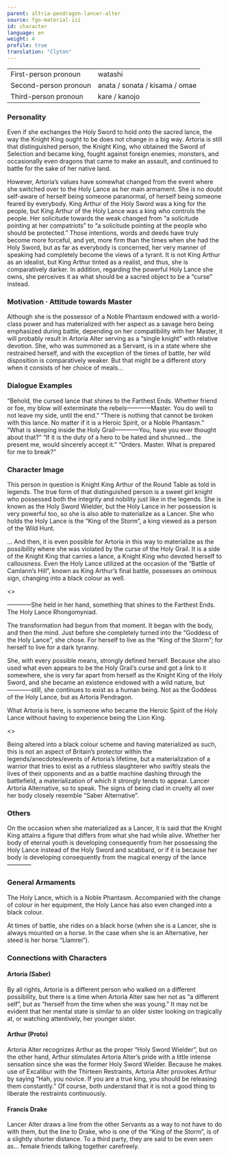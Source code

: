 ```yaml
---
parent: altria-pendragon-lancer-alter
source: fgo-material-iii
id: character
language: en
weight: 4
profile: true
translation: "Clyton"
---
```


<table>
  <tr><td>First-person pronoun</td><td>watashi</td></tr>
  <tr><td>Second-person pronoun</td><td>anata / sonata / kisama / omae</td></tr>
  <tr><td>Third-person pronoun</td><td>kare / kanojo</td></tr>
</table> 

### Personality

Even if she exchanges the Holy Sword to hold onto the sacred lance, the way the Knight King ought to be does not change in a big way. Artoria is still that distinguished person, the Knight King, who obtained the Sword of Selection and became king, fought against foreign enemies, monsters, and occasionally even dragons that came to make an assault, and continued to battle for the sake of her native land.

However, Artoria’s values have somewhat changed from the event where she switched over to the Holy Lance as her main armament. She is no doubt self-aware of herself being someone paranormal, of herself being someone feared by everybody. King Arthur of the Holy Sword was a king for the people, but King Arthur of the Holy Lance was a king who controls the people. Her solicitude towards the weak changed from “a solicitude pointing at her compatriots” to “a solicitude pointing at the people who should be protected.” Those intentions, words and deeds have truly become more forceful, and yet, more firm than the times when she had the Holy Sword, but as far as everybody is concerned, her very manner of speaking had completely become the views of a tyrant. It is not King Arthur as an idealist, but King Arthur tinted as a realist, and thus, she is comparatively darker. In addition, regarding the powerful Holy Lance she owns, she perceives it as what should be a sacred object to be a “curse” instead.

### Motivation · Attitude towards Master

Although she is the possessor of a Noble Phantasm endowed with a world-class power and has materialized with her aspect as a savage hero being emphasized during battle, depending on her compatibility with her Master, it will probably result in Artoria Alter serving as a “single knight” with relative devotion. She, who was summoned as a Servant, is in a state where she restrained herself, and with the exception of the times of battle, her wild disposition is comparatively weaker. But that might be a different story when it consists of her choice of meals…

### Dialogue Examples

“Behold, the cursed lance that shines to the Farthest Ends. Whether friend or foe, my blow will exterminate the rebels————Master. You do well to not leave my side, until the end.”
“There is nothing that cannot be broken with this lance. No matter if it is a Heroic Spirit, or a Noble Phantasm.”
“What is sleeping inside the Holy Grail————You, have you ever thought about that?”
“If it is the duty of a hero to be hated and shunned… the present me, would sincerely accept it.”
“Orders. Master. What is prepared for me to break?”

### Character Image

This person in question is Knight King Arthur of the Round Table as told in legends. The true form of that distinguished person is a sweet girl knight who possessed both the integrity and nobility just like in the legends. She is known as the Holy Sword Wielder, but the Holy Lance in her possession is very powerful too, so she is also able to materialize as a Lancer. She who holds the Holy Lance is the “King of the Storm”, a king viewed as a person of the Wild Hunt.

… And then, it is even possible for Artoria in this way to materialize as the possibility where she was violated by the curse of the Holy Grail. It is a side of the Knight King that carries a lance, a Knight King who devoted herself to callousness. Even the Holy Lance utilized at the occasion of the “Battle of Camlann’s Hill”, known as King Arthur’s final battle, possesses an ominous sign, changing into a black colour as well.

<>

————She held in her hand, something that shines to the Farthest Ends. The Holy Lance Rhongomyniad.

The transformation had begun from that moment. It began with the body, and then the mind. Just before she completely turned into the “Goddess of the Holy Lance”, she chose. For herself to live as the “King of the Storm”; for herself to live for a dark tyranny.

She, with every possible means, strongly defined herself. Because she also used what even appears to be the Holy Grail’s curse and got a link to it somewhere, she is very far apart from herself as the Knight King of the Holy Sword, and she became an existence endowed with a wild nature, but————still, she continues to exist as a human being. Not as the Goddess of the Holy Lance, but as Artoria Pendragon.

What Artoria is here, is someone who became the Heroic Spirit of the Holy Lance without having to experience being the Lion King.

<>

Being altered into a black colour scheme and having materialized as such, this is not an aspect of Britain’s protector within the legends/anecdotes/events of Artoria’s lifetime, but a materialization of a warrior that tries to exist as a ruthless slaughterer who swiftly steals the lives of their opponents and as a battle machine dashing through the battlefield, a materialization of which it strongly tends to appear. Lancer Artoria Alternative, so to speak. The signs of being clad in cruelty all over her body closely resemble “Saber Alternative”.

### Others

On the occasion when she materialized as a Lancer, it is said that the Knight King attains a figure that differs from what she had while alive. Whether her body of eternal youth is developing consequently from her possessing the Holy Lance instead of the Holy Sword and scabbard, or if it is because her body is developing consequently from the magical energy of the lance————

### General Armaments

The Holy Lance, which is a Noble Phantasm. Accompanied with the change of colour in her equipment, the Holy Lance has also even changed into a black colour.

At times of battle, she rides on a black horse (when she is a Lancer, she is always mounted on a horse. In the case when she is an Alternative, her steed is her horse “Llamrei”).

### Connections with Characters

#### Artoria (Saber)

By all rights, Artoria is a different person who walked on a different possibility, but there is a time when Artoria Alter saw her not as “a different self”, but as “herself from the time when she was young.” It may not be evident that her mental state is similar to an older sister looking on tragically at, or watching attentively, her younger sister.

#### Arthur (Proto)

Artoria Alter recognizes Arthur as the proper “Holy Sword Wielder”, but on the other hand, Arthur stimulates Artoria Alter’s pride with a little intense sensation since she was the former Holy Sword Wielder. Because he makes use of Excalibur with the Thirteen Restraints, Artoria Alter provokes Arthur by saying “Hah, you novice. If you are a true king, you should be releasing them constantly.” Of course, both understand that it is not a good thing to liberate the restraints continuously.

#### Francis Drake

Lancer Alter draws a line from the other Servants as a way to not have to do with them, but the line to Drake, who is one of the “King of the Storm”, is of a slightly shorter distance. To a third party, they are said to be even seen as… female friends talking together carefreely.

